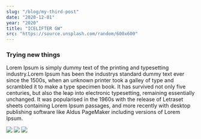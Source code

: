 ```yaml
---
slug: "/blog/my-third-post"
date: "2020-12-01"
year: "2020"
title: "ICELIFTER GW"
src: "https://source.unsplash.com/random/600x600"  
---
```

### Trying new things
Lorem Ipsum is simply dummy text of the printing and typesetting industry.Lorem Ipsum has been the industrys standard dummy text ever since the 1500s,
when an unknown printer took a galley of type and scrambled it to make a type specimen book. It has survived not only five centuries, but also the leap into electronic typesetting, 
remaining essentially unchanged. It was popularised in the 1960s with the release of 
Letraset sheets containing Lorem Ipsum passages, and more recently with desktop publishing software like Aldus PageMaker including versions of Lorem Ipsum.

<img src = "https://source.unsplash.com/random/400x400">

<img src = "https://source.unsplash.com/random/300x300">

<img src = "https://source.unsplash.com/random/400x300">